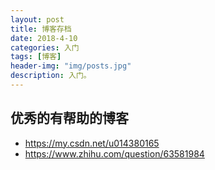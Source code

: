 ```yaml
---
layout: post
title: 博客存档
date: 2018-4-10
categories: 入门
tags: [博客]
header-img: "img/posts.jpg"
description: 入门。
---
```


## 优秀的有帮助的博客

* https://my.csdn.net/u014380165
* https://www.zhihu.com/question/63581984
